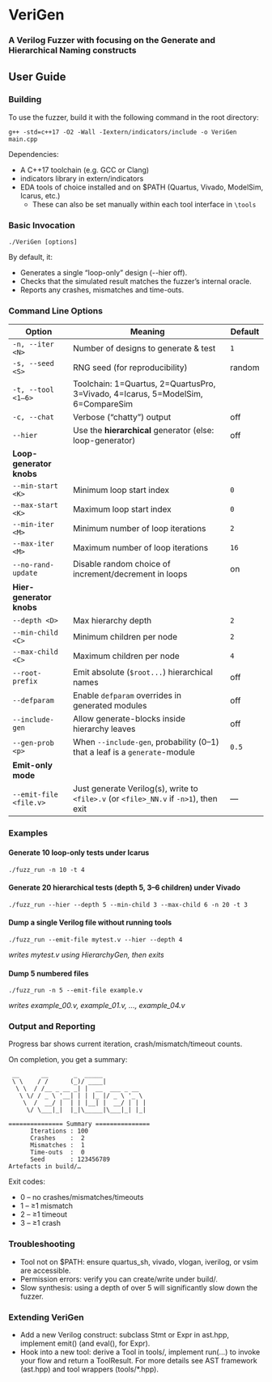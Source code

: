 # VeriGen 
### A Verilog Fuzzer with focusing on the Generate and Hierarchical Naming constructs

## User Guide
### Building
To use the fuzzer, build it with the following command in the root directory:

`g++ -std=c++17 -O2 -Wall -Iextern/indicators/include -o VeriGen main.cpp`

Dependencies:
- A C++17 toolchain (e.g. GCC or Clang)
- indicators library in extern/indicators
- EDA tools of choice installed and on $PATH (Quartus, Vivado, ModelSim, Icarus, etc.)
  - These can also be set manually within each tool interface in `\tools`
 
### Basic Invocation

`./VeriGen [options]`

By default, it:
- Generates a single “loop-only” design (--hier off).
- Checks that the simulated result matches the fuzzer’s internal oracle.
- Reports any crashes, mismatches and time-outs.

### Command Line Options
| Option                   | Meaning                                                                               | Default      |
| ------------------------ | ------------------------------------------------------------------------------------- | ------------ |
| `-n, --iter <N>`         | Number of designs to generate & test                                                  | `1`          |
| `-s, --seed <S>`         | RNG seed (for reproducibility)                                                        | random       |
| `-t, --tool <1–6>`       | Toolchain: 1=Quartus, 2=QuartusPro, 3=Vivado, 4=Icarus, 5=ModelSim, 6=CompareSim      |              |
| `-c, --chat`             | Verbose (“chatty”) output                                                             | off          |
| `--hier`                 | Use the **hierarchical** generator (else: loop-generator)                             | off          |
| **Loop-generator knobs** |                                                                                       |              |
| `--min-start <K>`        | Minimum loop start index                                                              | `0`          |
| `--max-start <K>`        | Maximum loop start index                                                              | `0`          |
| `--min-iter <M>`         | Minimum number of loop iterations                                                     | `2`          |
| `--max-iter <M>`         | Maximum number of loop iterations                                                     | `16`         |
| `--no-rand-update`       | Disable random choice of increment/decrement in loops                                 | on           |
| **Hier-generator knobs** |                                                                                       |              |
| `--depth <D>`            | Max hierarchy depth                                                                   | `2`          |
| `--min-child <C>`        | Minimum children per node                                                             | `2`          |
| `--max-child <C>`        | Maximum children per node                                                             | `4`          |
| `--root-prefix`          | Emit absolute (`$root...`) hierarchical names                                         | off          |
| `--defparam`             | Enable `defparam` overrides in generated modules                                      | off          |
| `--include-gen`          | Allow generate-blocks inside hierarchy leaves                                         | off          |
| `--gen-prob <p>`         | When `--include-gen`, probability (0–1) that a leaf is a `generate`-module            | `0.5`        |
| **Emit-only mode**       |                                                                                       |              |
| `--emit-file <file.v>`   | Just generate Verilog(s), write to `<file>.v` (or `<file>_NN.v` if `-n>1`), then exit | —            |

### Examples
#### Generate 10 loop-only tests under Icarus

`./fuzz_run -n 10 -t 4`

#### Generate 20 hierarchical tests (depth 5, 3–6 children) under Vivado

`./fuzz_run --hier --depth 5 --min-child 3 --max-child 6 -n 20 -t 3`

#### Dump a single Verilog file without running tools

`./fuzz_run --emit-file mytest.v --hier --depth 4`

_writes mytest.v using HierarchyGen, then exits_

#### Dump 5 numbered files

`./fuzz_run -n 5 --emit-file example.v`

_writes example_00.v, example_01.v, …, example_04.v_

### Output and Reporting
Progress bar shows current iteration, crash/mismatch/timeout counts.

On completion, you get a summary:
```
 __      __       _  _____            
 \ \    / /      (_)/ ____|           
  \ \  / /__ _ __ _| |  __  ___ _ __  
   \ \/ / _ \ '__| | | |_ |/ _ \ '_ \ 
    \  /  __/ |  | | |__| |  __/ | | |
     \/ \___|_|  |_|\_____|\___|_| |_|

=============== Summary ===============
      Iterations : 100
      Crashes    :  2
      Mismatches :  1
      Time-outs  :  0
      Seed       : 123456789
Artefacts in build/…
```
Exit codes:
- 0 – no crashes/mismatches/timeouts
- 1 – ≥1 mismatch
- 2 – ≥1 timeout
- 3 – ≥1 crash

### Troubleshooting
- Tool not on $PATH: ensure quartus_sh, vivado, vlogan, iverilog, or vsim are accessible.
- Permission errors: verify you can create/write under build/.
- Slow synthesis: using a depth of over 5 will significantly slow down the fuzzer.

### Extending VeriGen
- Add a new Verilog construct: subclass Stmt or Expr in ast.hpp, implement emit() (and eval(), for Expr).
- Hook into a new tool: derive a Tool in tools/, implement run(…) to invoke your flow and return a ToolResult.
For more details see AST framework (ast.hpp) and tool wrappers (tools/*.hpp).

